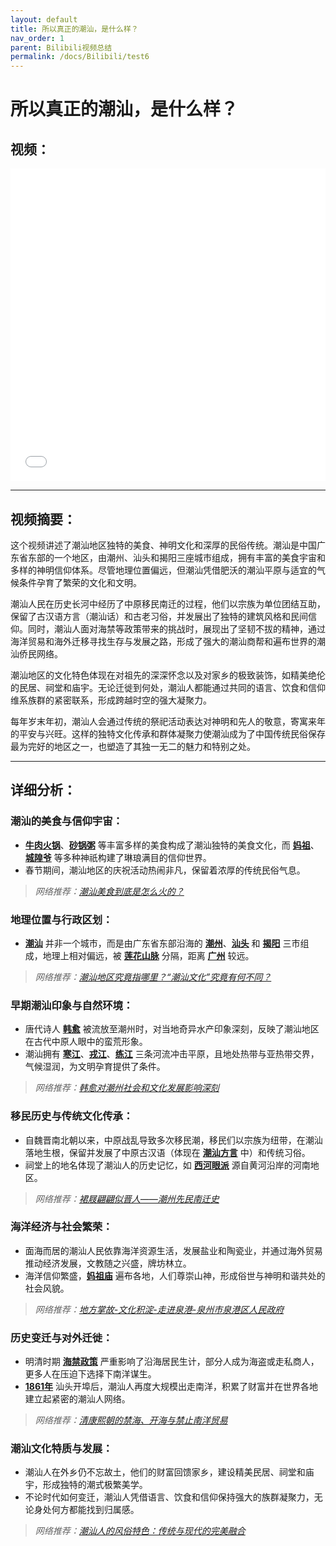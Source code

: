 ```yaml
---
layout: default
title: 所以真正的潮汕，是什么样？
nav_order: 1
parent: Bilibili视频总结
permalink: /docs/Bilibili/test6
---
```



# 所以真正的潮汕，是什么样？

## 视频：
<iframe src="//player.bilibili.com/player.html?aid=623717179&bvid=BV1xW421N7NB&cid=1449232171&page=1&high_quality=1"  width="100%" height="500" scrolling="no" border="0" frameborder="no" framespacing="0" allowfullscreen="true"> </iframe>

---

## 视频摘要：

这个视频讲述了潮汕地区独特的美食、神明文化和深厚的民俗传统。潮汕是中国广东省东部的一个地区，由潮州、汕头和揭阳三座城市组成，拥有丰富的美食宇宙和多样的神明信仰体系。尽管地理位置偏远，但潮汕凭借肥沃的潮汕平原与适宜的气候条件孕育了繁荣的文化和文明。

潮汕人民在历史长河中经历了中原移民南迁的过程，他们以宗族为单位团结互助，保留了古汉语方言（潮汕话）和古老习俗，并发展出了独特的建筑风格和民间信仰。同时，潮汕人面对海禁等政策带来的挑战时，展现出了坚韧不拔的精神，通过海洋贸易和海外迁移寻找生存与发展之路，形成了强大的潮汕商帮和遍布世界的潮汕侨民网络。

潮汕地区的文化特色体现在对祖先的深深怀念以及对家乡的极致装饰，如精美绝伦的民居、祠堂和庙宇。无论迁徙到何处，潮汕人都能通过共同的语言、饮食和信仰维系族群的紧密联系，形成跨越时空的强大凝聚力。

每年岁末年初，潮汕人会通过传统的祭祀活动表达对神明和先人的敬意，寄寓来年的平安与兴旺。这样的独特文化传承和群体凝聚力使潮汕成为了中国传统民俗保存最为完好的地区之一，也塑造了其独一无二的魅力和特别之处。

---

## 详细分析：
### 潮汕的美食与信仰宇宙：
- **[牛肉火锅](https://zh.wikipedia.org/wiki/%E7%89%9B%E8%82%89)**、**[砂锅粥](https://zh.wikipedia.org/wiki/%E7%A0%82%E9%94%85%E7%B2%A5)** 等丰富多样的美食构成了潮汕独特的美食文化，而 **[妈祖](https://zh.wikipedia.org/wiki/%E5%A6%88%E7%A5%96)**、**[城隍爷](https://zh.wikipedia.org/wiki/%E5%9F%8E%E9%9C%87)** 等多种神祇构建了琳琅满目的信仰世界。
- 春节期间，潮汕地区的庆祝活动热闹非凡，保留着浓厚的传统民俗气息。

> *网络推荐：[潮汕美食到底是怎么火的？](https://www.sohu.com/a/128148411_614714)*


### 地理位置与行政区划：
- **[潮汕](https://zh.wikipedia.org/wiki/%E6%BD%AE%E6%B1%95)** 并非一个城市，而是由广东省东部沿海的 **[潮州](https://zh.wikipedia.org/wiki/%E6%BD%AE%E5%B7%9E)**、**[汕头](https://zh.wikipedia.org/wiki/%E6%B1%95%E5%A4%B4)** 和 **[揭阳](https://zh.wikipedia.org/wiki/%E6%8F%AD%E9%98%B3)** 三市组成，地理上相对偏远，被 **[莲花山脉](https://zh.wikipedia.org/wiki/%E8%8E%B2%E8%8A%B1%E5%B1%B1%E8%BE%B9)** 分隔，距离 **[广州](https://zh.wikipedia.org/wiki/%E5%B9%BF%E5%B7%9E)** 较远。
> *网络推荐：[潮汕地区究竟指哪里？“潮汕文化”究竟有何不同？](https://www.163.com/dy/article/H5Q9P5L505417CSR.html)*

### 早期潮汕印象与自然环境：
- 唐代诗人 **[韩愈](https://zh.wikipedia.org/wiki/%E9%99%88%E6%83%9F)** 被流放至潮州时，对当地奇异水产印象深刻，反映了潮汕地区在古代中原人眼中的蛮荒形象。
- 潮汕拥有 **[寒江](https://zh.wikipedia.org/w/index.php?title=%E5%AF%92%E6%B1%9F&action=edit&redlink=1)**、**[戎江](https://zh.wikipedia.org/w/index.php?title=%E6%88%8E%E6%B1%9F&action=edit&redlink=1)**、**[练江](https://zh.wikipedia.org/wiki/%E7%BB%83%E6%B1%9F)** 三条河流冲击平原，且地处热带与亚热带交界，气候湿润，为文明孕育提供了条件。
> *网络推荐：[韩愈对潮州社会和文化发展影响深刻](https://www.chaozhoudaily.com/czrb/html/2023-11/21/content_1936628.htm)*

### 移民历史与传统文化传承：
- 自魏晋南北朝以来，中原战乱导致多次移民潮，移民们以宗族为纽带，在潮汕落地生根，保留并发展了中原古汉语（体现在 **[潮汕方言](https://zh.wikipedia.org/wiki/%E6%BD%AE%E6%B1%95%E6%96%B9%E8%A8%80)** 中）和传统习俗。
- 祠堂上的地名体现了潮汕人的历史记忆，如 **[西河眼派](https://zh.wikipedia.org/w/index.php?title=%E8%A5%BF%E6%B2%B3%E7%9C%BC%E6%B4%BE&action=edit&redlink=1)** 源自黄河沿岸的河南地区。
> *网络推荐：[裙屐翩翩似晋人——潮州先民南迁史](http://www.chaozhoudaily.com/detail/258446)*

### 海洋经济与社会繁荣：
- 面海而居的潮汕人民依靠海洋资源生活，发展盐业和陶瓷业，并通过海外贸易推动经济发展，文教随之兴盛，牌坊林立。
- 海洋信仰繁盛，**[妈祖庙](https://zh.wikipedia.org/wiki/%E5%A6%88%E7%A5%96%E5%BA%99)** 遍布各地，人们尊崇山神，形成俗世与神明和谐共处的社会风貌。
> *网络推荐：[地方掌故-文化积淀-走进泉港-泉州市泉港区人民政府](http://www.qg.gov.cn/zjqg/whjd/dfzg/)*

### 历史变迁与对外迁徙：
- 明清时期 **[海禁政策](https://zh.wikipedia.org/wiki/%E6%B5%B7%E7%A6%81)** 严重影响了沿海居民生计，部分人成为海盗或走私商人，更多人在压迫下选择下南洋谋生。
- **[1861年](https://zh.wikipedia.org/wiki/1861%E5%B9%B4)** 汕头开埠后，潮汕人再度大规模出走南洋，积累了财富并在世界各地建立起紧密的潮汕人网络。
> *网络推荐：[清康熙朝的禁海、开海与禁止南洋贸易](https://www.historychina.net/qsyj/ztyj/ztyjzz/2009-11-13/4835.shtml)*

### 潮汕文化特质与发展：
- 潮汕人在外乡仍不忘故土，他们的财富回馈家乡，建设精美民居、祠堂和庙宇，形成独特的潮式极繁美学。
- 不论时代如何变迁，潮汕人凭借语言、饮食和信仰保持强大的族群凝聚力，无论身处何方都能找到归属感。
> *网络推荐：[潮汕人的风俗特色：传统与现代的完美融合](https://www.sohu.com/a/727351770_120902813)*
